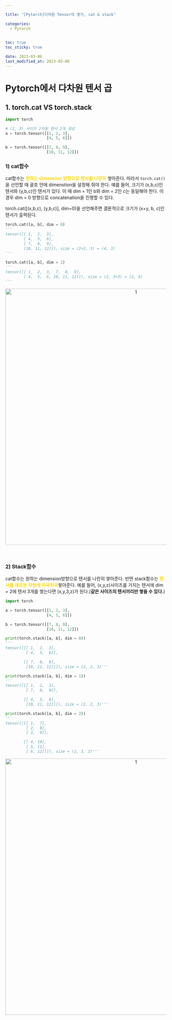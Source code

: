 ```yaml
---

title: "[Pytorch]다차원 Tensor의 쌓기, cat & stack"

categories: 
  - Pytorch

  
toc: true
toc_sticky: true

date: 2023-03-06
last_modified_at: 2023-03-06
---
```

# Pytorch에서 다차원 텐서 곱
## 1. torch.cat VS torch.stack
```python
import torch

# (2, 3) 사이즈 2차원 텐서 2개 생성
a = torch.tensor([[1, 2, 3],
                  [4, 5, 6]])

b = torch.tensor([[7, 8, 9],
                  [10, 11, 12]])
```

### 1) cat함수
cat함수는 <span style = "color:gold">**원하는 dimension 방향으로 텐서를 나란히**</span> 쌓아준다. 따라서 `torch.cat()`을 선언할 때 괄호 안에 dimenstion을 설정해 줘야 한다. 
예를 들어, 크기가 (x,b,c)인 텐서와 (y,b,c)인 텐서가 있다. 이 때 dim = 1인 b와 dim = 2인 c는 동일해야 한다. 이 경우 dim = 0 방향으로 concatenation을 진행할 수 있다.

torch.cat([(x,b,c), (y,b,c)], dim=0)을 선언해주면 결론적으로 크기가 (x+y, b, c)인 텐서가 출력된다.
```python
torch.cat([a, b], dim = 0)
'''
tensor([[ 1,  2,  3],
        [ 4,  5,  6],
        [ 7,  8,  9],
        [10, 11, 12]]), size = (2+2, 3) = (4, 3)
'''

torch.cat([a, b], dim = 1)
'''
tensor([[ 1,  2,  3,  7,  8,  9],
        [ 4,  5,  6, 10, 11, 12]]), size = (2, 3+3) = (2, 6)
'''
```
<p align="center">
<img width="800" alt="1" src="https://user-images.githubusercontent.com/111734605/235976058-d23f9b75-401c-4547-9e17-6655f3baf957.png">
</p>

<br/>

### 2) Stack함수
cat함수는 원하는 dimension방향으로 텐서를 나란히 쌓아준다. 반면 stack함수는 <span style = "color:gold">**텐서를 새로운 차원에 차곡차곡**</span>쌓아준다. 
예를 들어, (x,y,z)사이즈를 가지는 텐서에 dim = 2에 텐서 3개를 쌓는다면 (x,y,3,z)가 된다.(**같은 사이즈의 텐서끼리만 쌓을 수 있다.**)

```python
import torch

a = torch.tensor([[1, 2, 3],
                  [4, 5, 6]])

b = torch.tensor([[7, 8, 9],
                  [10, 11, 12]])

print(torch.stack([a, b], dim = 0))
'''
tensor([[[ 1,  2,  3],
         [ 4,  5,  6]],

        [[ 7,  8,  9],
         [10, 11, 12]]]), size = (2, 2, 3)'''

print(torch.stack([a, b], dim = 1))
'''
tensor([[[ 1,  2,  3],
         [ 7,  8,  9]],

        [[ 4,  5,  6],
         [10, 11, 12]]]), size = (2, 2, 3)'''

print(torch.stack([a, b], dim = 2))
'''
tensor([[[ 1,  7],
         [ 2,  8],
         [ 3,  9]],

        [[ 4, 10],
         [ 5, 11],
         [ 6, 12]]]), size = (2, 3, 2)'''

```

<p align="center">
<img width="800" alt="1" src="https://user-images.githubusercontent.com/111734605/236613569-481af5a6-d401-4d09-8ccc-bcb7485c2bb1.png">
</p>
